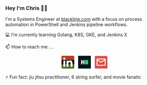 ### Hey I'm Chris 👋🤙

I'm a Systems Engineer at [blackline.com](https://www.blackline.com/) with a focus on process automation in PowerShell and Jenkins pipeline workflows.

💻 I’m currently learning Golang, K8S, GKE, and Jenkins X

📫 How to reach me: ...

<p align='center'>
<a href="https://www.linkedin.com/in/cherrera91/"><img height="40" src="https://raw.githubusercontent.com/theopsdev/theopsdev/master/images/linkedin_logo.png"></a>&nbsp;&nbsp;
<a href="https://www.hackerrank.com/TheOpsDev"><img height="40" src="https://raw.githubusercontent.com/theopsdev/theopsdev/master/images/HackerRank_logo.png"></a>&nbsp;&nbsp;
<a href="mailto:christian@christian-herrera.com"><img height="40" src="https://raw.githubusercontent.com/theopsdev/theopsdev/master/images/email_icon.png"></a>&nbsp;&nbsp;
</p>

⚡ Fun fact: jiu jitsu practitioner, 6 string surfer, and movie fanatic

<!--
**TheOpsDev/TheOpsDev** is a ✨ _special_ ✨ repository because its `README.md` (this file) appears on your GitHub profile.

Here are some ideas to get you started:

- 🔭 I’m currently working on ...
- 🌱 I’m currently learning ...
- 👯 I’m looking to collaborate on ...
- 🤔 I’m looking for help with ...
- 💬 Ask me about ...
- 📫 How to reach me: ...
- 😄 Pronouns: ...
- ⚡ Fun fact: ...
-->

